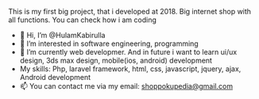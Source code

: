 This is my first big project, that i developed at 2018. Big internet shop with all functions. You can check how i am coding
- 👋 Hi, I’m @HulamKabirulla
- 👀 I’m interested in software engineering, programming
- 🌱 I’m currently web developmer. And in future i want to learn ui/ux design, 3ds max design, mobile(ios, android) development
- My skills: Php, laravel framework, html, css, javascript, jquery, ajax, Android development
- 📫 You can contact me via my email: shoppokupedia@gmail.com

